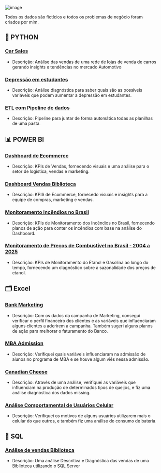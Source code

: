 ![image](https://github.com/user-attachments/assets/0bba30c6-64e7-47b8-851c-6d570d5c8f95)



Todos os dados são fictícios e todos os problemas de negócio foram criados por mim.
## 🐍 PYTHON
### [Car Sales](https://github.com/massis93/Projetos_Analise_Dados/tree/main/Python/CarSales)
- Descrição: Análise das vendas de uma rede de lojas de venda de carros gerando insights e tendências no mercado Automotivo

### [Depressão em estudantes](https://github.com/massis93/Projetos_Analise_Dados/tree/main/Python/Depression)
- Descrição: Análise diagnóstica para saber quais são as possíveis variáveis que podem aumentar a depressão em estudantes.

### [ETL com Pipeline de dados](https://github.com/massis93/Projetos_Analise_Dados/blob/main/Python/Pipeline/README.md)
- Descrição: Pipeline para juntar de forma automática todas as planilhas de uma pasta.
 
## 📊 POWER BI

### [Dashboard de Ecommerce](https://github.com/massis93/Projetos_Analise_Dados/tree/main/PowerBI/Ecommerce)
- Descrição: KPIs de Vendas, fornecendo visuais e uma análise para o setor de logística, vendas e marketing.

### [Dashboard Vendas Biblioteca](https://github.com/massis93/Projetos_Analise_Dados/tree/main/PowerBI/Biblioteca)
- Descrição: KPIS de Ecommerce, fornecedo visuais e insights para a equipe de compras, marketing e vendas.

### [Monitoramento Incêndios no Brasil](https://github.com/massis93/Projetos_Analise_Dados/blob/main/PowerBI/Monitoramento%20Inc%C3%AAndios%20Brasil/README.md)
- Descrição: KPIs de Monitoramento dos Incêndios no Brasil, fornecendo planos de ação para conter os incêndios com base na análise do Dashboard.

### [Monitoramento de Preços de Combustível no Brasil - 2004 a 2025](https://github.com/massis93/Projetos_Analise_Dados/tree/main/PowerBI/Pre%C3%A7os%20de%20Combust%C3%ADveis%20no%20Brasil)
- Descrição: KPIs de Monitoramento do Etanol e Gasolina ao longo do tempo, fornecendo um diagnóstico sobre a sazonalidade dos preços de etanol.


## 🗂️ Excel

### [Bank Marketing](https://github.com/massis93/Projetos_Analise_Dados/tree/main/Excel/Bank%20Marketing)
- Descrição: Com os dados da campanha de Marketing, consegui verificar o perfil financeiro dos clientes e as variáveis que influenciaram alguns clientes a aderirem a campanha. Também sugeri alguns planos de ação para melhorar o faturamento do Banco.

### [MBA Admission](https://github.com/massis93/Projetos_Analise_Dados/tree/main/Excel/MBA)
- Descrição: Verifiquei quais variáveis influenciaram na admissão de alunos no programa de MBA e se houve algum viés nessa admissão.

### [Canadian Cheese](https://github.com/massis93/Projetos_Analise_Dados/tree/main/Excel/Canadian%20Cheese)
- Descrição: Através de uma análise, verifiquei as variáveis que influenciam na produção de determinados tipos de queijos, e fiz uma análise diagnóstica dos dados missing.

### [Análise Comportamental de Usuários Celular](https://github.com/massis93/Projetos_Analise_Dados/tree/main/Excel/Smartphone%20Behavior)
- Descrição: Verifiquei os motivos de alguns usuários utilizarem mais o celular do que outros, e também fiz uma análise do consumo de bateria.

## 🎲 SQL

### [Análise de vendas Biblioteca](https://github.com/massis93/Projetos_Analise_Dados/tree/main/SQL/An%C3%A1lise%20de%20Vendas%20Biblioteca)
- Descrição: Uma análise Descritiva e Diagnóstica das vendas de uma Biblioteca utilizando o SQL Server
